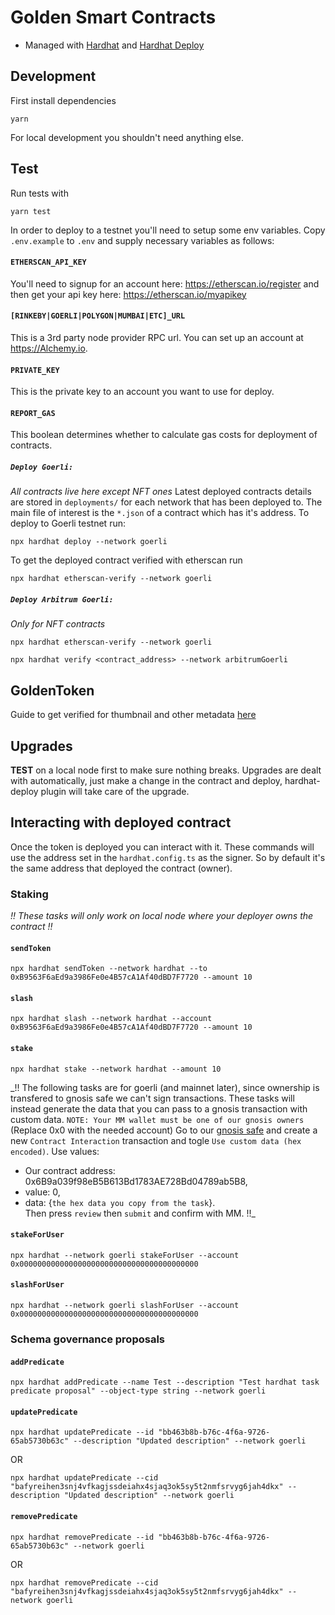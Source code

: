# Golden Smart Contracts

- Managed with [Hardhat](https://hardhat.org/getting-started/) and [Hardhat Deploy](https://github.com/wighawag/hardhat-deploy)

## Development

First install dependencies

```
yarn
```

For local development you shouldn't need anything else.

## Test

Run tests with

```
yarn test
```

In order to deploy to a testnet you'll need to setup some env variables.
Copy `.env.example` to `.env` and supply necessary variables as follows:

#### `ETHERSCAN_API_KEY`

You'll need to signup for an account here: https://etherscan.io/register and then get your api key here: https://etherscan.io/myapikey

#### `[RINKEBY|GOERLI|POLYGON|MUMBAI|ETC]_URL`

This is a 3rd party node provider RPC url. You can set up an account at https://Alchemy.io.

#### `PRIVATE_KEY`

This is the private key to an account you want to use for deploy.

#### `REPORT_GAS`

This boolean determines whether to calculate gas costs for deployment of contracts.

##### `Deploy Goerli: `

_All contracts live here except NFT ones_
Latest deployed contracts details are stored in `deployments/` for each network that has been deployed to. The main file of interest is the `*.json` of a contract which has it's address.
To deploy to Goerli testnet run:

```
npx hardhat deploy --network goerli
```

To get the deployed contract verified with etherscan run

```
npx hardhat etherscan-verify --network goerli
```

##### `Deploy Arbitrum Goerli: `

_Only for NFT contracts_

```
npx hardhat etherscan-verify --network goerli
```

```
npx hardhat verify <contract_address> --network arbitrumGoerli
```

## GoldenToken

Guide to get verified for thumbnail and other metadata [here](https://info.etherscan.com/token-update-guide/)

## Upgrades

**TEST** on a local node first to make sure nothing breaks.
Upgrades are dealt with automatically, just make a change in the contract and deploy, hardhat-deploy plugin will take care of the upgrade.

## Interacting with deployed contract

Once the token is deployed you can interact with it. These commands will use the address set in the `hardhat.config.ts` as the signer. So by default it's the same address that deployed the contract (owner).

### Staking

_!! These tasks will only work on local node where your deployer owns the contract !!_

#### `sendToken`

```
npx hardhat sendToken --network hardhat --to 0xB9563F6aEd9a3986Fe0e4B57cA1Af40dBD7F7720 --amount 10
```

#### `slash`

```
npx hardhat slash --network hardhat --account 0xB9563F6aEd9a3986Fe0e4B57cA1Af40dBD7F7720 --amount 10
```

#### `stake`

```
npx hardhat stake --network hardhat --amount 10
```

\_!! The following tasks are for goerli (and mainnet later), since ownership is transfered to
gnosis safe we can't sign transactions.
These tasks will instead generate the data
that you can pass to a gnosis transaction with custom data.
`NOTE: Your MM wallet must be one of our gnosis owners`
(Replace 0x0 with the needed account)
Go to our [gnosis safe](https://gnosis-safe.io/app/gor:0xF3dC74fDB8b3F53Ab11889bc6F27D9a5654bCBb4/home)
and create a new `Contract Interaction` transaction and togle `Use custom data (hex encoded)`.
Use values:

- Our contract address: 0x6B9a039f98eB5B613Bd1783AE728Bd04789ab5B8,
- value: 0,
- data: {`the hex data you copy from the task`}.<br />Then press `review` then `submit` and confirm with MM.
  !!\_

#### `stakeForUser`

```
npx hardhat --network goerli stakeForUser --account 0x0000000000000000000000000000000000000000
```

#### `slashForUser`

```
npx hardhat --network goerli slashForUser --account 0x0000000000000000000000000000000000000000
```

### Schema governance proposals

#### `addPredicate`

```
npx hardhat addPredicate --name Test --description "Test hardhat task predicate proposal" --object-type string --network goerli
```

#### `updatePredicate`

```
npx hardhat updatePredicate --id "bb463b8b-b76c-4f6a-9726-65ab5730b63c" --description "Updated description" --network goerli
```

OR

```
npx hardhat updatePredicate --cid "bafyreihen3snj4vfkagjssdeiahx4sjaq3ok5sy5t2nmfsrvyg6jah4dkx" --description "Updated description" --network goerli
```

#### `removePredicate`

```
npx hardhat removePredicate --id "bb463b8b-b76c-4f6a-9726-65ab5730b63c" --network goerli
```

OR

```
npx hardhat removePredicate --cid "bafyreihen3snj4vfkagjssdeiahx4sjaq3ok5sy5t2nmfsrvyg6jah4dkx" --network goerli
```
